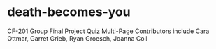 # death-becomes-you
CF-201 Group Final Project Quiz Multi-Page
Contributors include Cara Ottmar, Garret Grieb, Ryan Groesch, Joanna Coll
